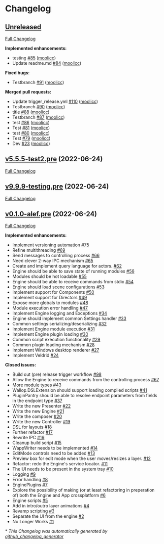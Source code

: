 # Changelog

## [Unreleased](https://github.com/moolicc/Wallop/tree/HEAD)

[Full Changelog](https://github.com/moolicc/Wallop/compare/v5.5.5-test2.pre...HEAD)

**Implemented enhancements:**

- testing [\#85](https://github.com/moolicc/Wallop/pull/85) ([moolicc](https://github.com/moolicc))
- Update readme.md [\#84](https://github.com/moolicc/Wallop/pull/84) ([moolicc](https://github.com/moolicc))

**Fixed bugs:**

- Testbranch [\#91](https://github.com/moolicc/Wallop/pull/91) ([moolicc](https://github.com/moolicc))

**Merged pull requests:**

- Update trigger\_release.yml [\#110](https://github.com/moolicc/Wallop/pull/110) ([moolicc](https://github.com/moolicc))
- Testbranch [\#90](https://github.com/moolicc/Wallop/pull/90) ([moolicc](https://github.com/moolicc))
- title [\#88](https://github.com/moolicc/Wallop/pull/88) ([moolicc](https://github.com/moolicc))
- Testbranch [\#87](https://github.com/moolicc/Wallop/pull/87) ([moolicc](https://github.com/moolicc))
- test [\#86](https://github.com/moolicc/Wallop/pull/86) ([moolicc](https://github.com/moolicc))
- Test [\#81](https://github.com/moolicc/Wallop/pull/81) ([moolicc](https://github.com/moolicc))
- test [\#80](https://github.com/moolicc/Wallop/pull/80) ([moolicc](https://github.com/moolicc))
- Test [\#79](https://github.com/moolicc/Wallop/pull/79) ([moolicc](https://github.com/moolicc))
- Dev [\#23](https://github.com/moolicc/Wallop/pull/23) ([moolicc](https://github.com/moolicc))

## [v5.5.5-test2.pre](https://github.com/moolicc/Wallop/tree/v5.5.5-test2.pre) (2022-06-24)

[Full Changelog](https://github.com/moolicc/Wallop/compare/v9.9.9-testing.pre...v5.5.5-test2.pre)

## [v9.9.9-testing.pre](https://github.com/moolicc/Wallop/tree/v9.9.9-testing.pre) (2022-06-24)

[Full Changelog](https://github.com/moolicc/Wallop/compare/v0.1.0-alef.pre...v9.9.9-testing.pre)

## [v0.1.0-alef.pre](https://github.com/moolicc/Wallop/tree/v0.1.0-alef.pre) (2022-06-24)

[Full Changelog](https://github.com/moolicc/Wallop/compare/f408a7d864ff4dd198165c22c93428c743b97876...v0.1.0-alef.pre)

**Implemented enhancements:**

- Implement versioning automation [\#75](https://github.com/moolicc/Wallop/issues/75)
- Refine multithreading [\#69](https://github.com/moolicc/Wallop/issues/69)
- Send messages to controlling process [\#66](https://github.com/moolicc/Wallop/issues/66)
- Need clever 2-way IPC mechanism [\#65](https://github.com/moolicc/Wallop/issues/65)
- Create and implement query language for actors. [\#62](https://github.com/moolicc/Wallop/issues/62)
- Engine should be able to save state of running modules [\#56](https://github.com/moolicc/Wallop/issues/56)
- Modules should be hot loadable [\#55](https://github.com/moolicc/Wallop/issues/55)
- Engine should be able to receive commands from stdio [\#54](https://github.com/moolicc/Wallop/issues/54)
- Engine should load scene configurations [\#53](https://github.com/moolicc/Wallop/issues/53)
- Implement support for Components [\#50](https://github.com/moolicc/Wallop/issues/50)
- Implement support for Directors [\#49](https://github.com/moolicc/Wallop/issues/49)
- Expose more globals to modules [\#48](https://github.com/moolicc/Wallop/issues/48)
- Module execution error handling [\#47](https://github.com/moolicc/Wallop/issues/47)
- Implement Engine logging and Exceptions [\#34](https://github.com/moolicc/Wallop/issues/34)
- Engine should implement common Settings handler [\#33](https://github.com/moolicc/Wallop/issues/33)
- Common settings serializing/deserializing [\#32](https://github.com/moolicc/Wallop/issues/32)
- Implement Engine module execution [\#31](https://github.com/moolicc/Wallop/issues/31)
- Implement Engine plugin loading [\#30](https://github.com/moolicc/Wallop/issues/30)
- Common script execution functionality [\#29](https://github.com/moolicc/Wallop/issues/29)
- Common plugin loading mechanism [\#28](https://github.com/moolicc/Wallop/issues/28)
- Implement Windows desktop renderer [\#27](https://github.com/moolicc/Wallop/issues/27)
- Implement Veldrid [\#24](https://github.com/moolicc/Wallop/issues/24)

**Closed issues:**

- Build out \(pre\) release trigger workflow [\#98](https://github.com/moolicc/Wallop/issues/98)
- Allow the Engine to receive commands from the controlling process [\#67](https://github.com/moolicc/Wallop/issues/67)
- More module types [\#43](https://github.com/moolicc/Wallop/issues/43)
- Wallop.DSLExtension should support loading compiled scripts [\#41](https://github.com/moolicc/Wallop/issues/41)
- PluginPantry should be able to resolve endpoint parameters from fields in the endpoint type [\#37](https://github.com/moolicc/Wallop/issues/37)
- Write the new Presenter [\#22](https://github.com/moolicc/Wallop/issues/22)
- Write the new Engine [\#21](https://github.com/moolicc/Wallop/issues/21)
- Write the composer [\#20](https://github.com/moolicc/Wallop/issues/20)
- Write the new Controller [\#19](https://github.com/moolicc/Wallop/issues/19)
- DSL for layouts [\#18](https://github.com/moolicc/Wallop/issues/18)
- Further refactor [\#17](https://github.com/moolicc/Wallop/issues/17)
- Rewrite IPC [\#16](https://github.com/moolicc/Wallop/issues/16)
- Cleanup build script [\#15](https://github.com/moolicc/Wallop/issues/15)
- WappWriter needs to be implemented [\#14](https://github.com/moolicc/Wallop/issues/14)
- EditMode controls need to be added [\#13](https://github.com/moolicc/Wallop/issues/13)
- Preview box for edit mode when the user moves/resizes a layer. [\#12](https://github.com/moolicc/Wallop/issues/12)
- Refactor: redo the Engine's service locator. [\#11](https://github.com/moolicc/Wallop/issues/11)
- The UI needs to be present in the system tray [\#10](https://github.com/moolicc/Wallop/issues/10)
- Logging [\#9](https://github.com/moolicc/Wallop/issues/9)
- Error handling [\#8](https://github.com/moolicc/Wallop/issues/8)
- EnginePlugins [\#7](https://github.com/moolicc/Wallop/issues/7)
- Explore the possibility of making \(or at least refactoring in preperation of\) both the Engine and App crossplatform [\#6](https://github.com/moolicc/Wallop/issues/6)
- Engine scripts [\#5](https://github.com/moolicc/Wallop/issues/5)
- Add in intro/outro layer animations [\#4](https://github.com/moolicc/Wallop/issues/4)
- Revamp scripting [\#3](https://github.com/moolicc/Wallop/issues/3)
- Separate the UI from the engine [\#2](https://github.com/moolicc/Wallop/issues/2)
- No Longer Works [\#1](https://github.com/moolicc/Wallop/issues/1)



\* *This Changelog was automatically generated by [github_changelog_generator](https://github.com/github-changelog-generator/github-changelog-generator)*
